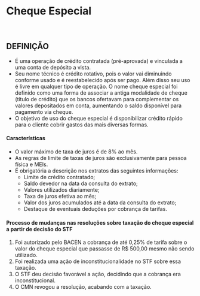 # Cheque Especial

<br>

## DEFINIÇÃO
* É uma operação de crédito contratada (pré-aprovada) e vinculada a uma conta de depósito a vista. 
* Seu nome técnico é crédito rotativo, pois o valor vai diminuindo conforme usado e é reestabelecido após ser pago. Além disso seu uso é livre em qualquer tipo de operação. O nome cheque especial foi definido como uma forma de associar a antiga modalidade de cheque (título de crédito) que os bancos ofertavam para complementar os valores depositados em conta, aumentando o saldo disponível para pagamento via cheque.
* O objetivo de uso do cheque especial é disponibilizar crédito rápido para o cliente cobrir gastos das mais diversas formas.

#### Características
* O valor máximo de taxa de juros é de 8% ao mês.
* As regras de limite de taxas de juros são exclusivamente para pessoa física e MEIs.
* É obrigatória a descrição nos extratos das seguintes informações:
  - Limite de crédito contratado;
  - Saldo devedor na data da consulta do extrato;
  - Valores utilizados diariamente;
  - Taxa de juros efetiva ao mês;
  - Valor dos juros acumulados até a data da consulta do extrato;
  - Destaque de eventuais deduções por cobrança de tarifas.

#### Processo de mudanças nas resoluções sobre taxação do cheque especial a partir de decisão do STF
1. Foi autorizado pelo BACEN a cobrança de até 0,25% de tarifa sobre o valor do cheque especial que passasse de R$ 500,00 mesmo não sendo utilizado.
2. Foi realizada uma ação de inconstitucionalidade no STF sobre essa taxação.
3. O STF deu decisão favorável a ação, decidindo que a cobrança era inconstitucional.
4. O CMN revogou a resolução, acabando com a taxação.